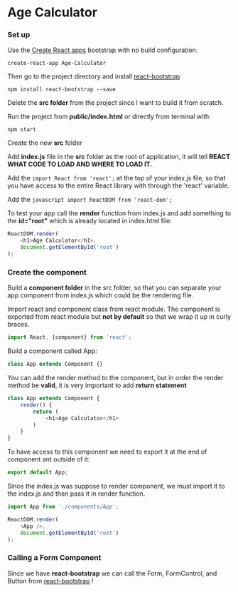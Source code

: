 # Age Calculator

### Set up

Use the [Create React apps](https://github.com/facebookincubator/create-react-app) bootstrap with no build configuration.

`create-react-app Age-Calculator`

 Then go to the project directory and install [react-bootstrap](https://react-bootstrap.github.io)

 `npm install react-bootstrap --save`

Delete the **src folder** from the project since I want to build it from scratch.

Run the project from **public/index.html** or directly from terminal with:

`npm start`

Create the new **src** folder

Add **index.js** file in the **src** folder as the root of application, it will tell **REACT WHAT CODE TO LOAD AND WHERE TO LOAD IT.**

Add the `import React from 'react';` at the top of your index.js file, so that you have access to the entire React library with through the 'react' variable.

Add the `javascript import ReactDOM from 'react-dom';`

To test your app call the **render** function from index.js and add something to the **id="root"** which is already located in index.html file:

```javascript
ReactDOM.render(
    <h1>Age Calculator</h1>,
    document.getElementById('root')
);
```

### Create the component

Build a **component folder** in the src folder, so that you can separate your app component from index.js which could be the rendering file.

Import react and component class from react module. The component is exported from react module but **not by default** so that we wrap it up in curly braces.

```javascript
import React, {component} from 'react';
```

Build a component called App:
```javascript
class App extends Component {}
```

You can add the render method to the component, but in order the render method be **valid**, it is very important to add **return statement**
```javascript
class App extends Component {
    render() {
        return (
            <h1>Age Calculator</h1>
        )
    }
}
```

To have access to this component we need to export it at the end of component ant outside of it:
```javascript
export default App;
```

Since the index.js was suppose to render component, we must import it to the index.js and then pass it in render function.
```javascript
import App from './components/App';

ReactDOM.render(
    <App />,
    document.getElementById('root')
);
```

### Calling a Form Component

Since we have **react-bootstrap** we can call the Form, FormControl, and Button from [react-bootstrap](https://react-bootstrap.github.io) !
